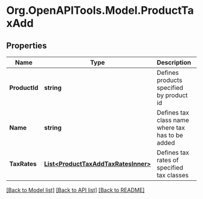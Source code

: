# Org.OpenAPITools.Model.ProductTaxAdd

## Properties

Name | Type | Description | Notes
------------ | ------------- | ------------- | -------------
**ProductId** | **string** | Defines products specified by product id | [optional] 
**Name** | **string** | Defines tax class name where tax has to be added | 
**TaxRates** | [**List&lt;ProductTaxAddTaxRatesInner&gt;**](ProductTaxAddTaxRatesInner.md) | Defines tax rates of specified tax classes | 

[[Back to Model list]](../README.md#documentation-for-models) [[Back to API list]](../README.md#documentation-for-api-endpoints) [[Back to README]](../README.md)

